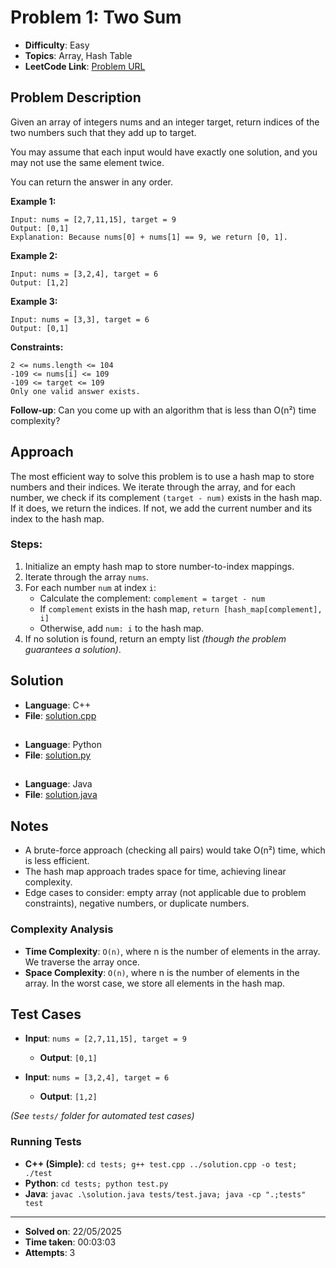 # Problem 1: Two Sum

- **Difficulty**: Easy
- **Topics**: Array, Hash Table
- **LeetCode Link**: [Problem URL](https://leetcode.com/problems/two-sum/)

## Problem Description

Given an array of integers nums and an integer target, return indices of the two numbers such that they add up to target.

You may assume that each input would have exactly one solution, and you may not use the same element twice.

You can return the answer in any order.

**Example 1:**

```plaintext
Input: nums = [2,7,11,15], target = 9
Output: [0,1]
Explanation: Because nums[0] + nums[1] == 9, we return [0, 1].
```

**Example 2:**

```plaintext
Input: nums = [3,2,4], target = 6
Output: [1,2]
```

**Example 3:**

```plaintext
Input: nums = [3,3], target = 6
Output: [0,1]
```

**Constraints:**

```plaintext
2 <= nums.length <= 104
-109 <= nums[i] <= 109
-109 <= target <= 109
Only one valid answer exists.
```

**Follow-up**: Can you come up with an algorithm that is less than O(n²) time complexity?

## Approach

The most efficient way to solve this problem is to use a hash map to store numbers and their indices. We iterate through the array, and for each number, we check if its complement `(target - num)` exists in the hash map. If it does, we return the indices. If not, we add the current number and its index to the hash map.

### Steps:

1. Initialize an empty hash map to store number-to-index mappings.
2. Iterate through the array `nums`.
3. For each number `num` at index `i`:
   - Calculate the complement: `complement = target - num`
   - If `complement` exists in the hash map, `return [hash_map[complement], i]`
   - Otherwise, add `num: i` to the hash map.
4. If no solution is found, return an empty list _(though the problem guarantees a solution)_.

## Solution

- **Language**: C++
- **File**: [solution.cpp](solution.cpp)

##

- **Language**: Python
- **File**: [solution.py](solution.py)

##

- **Language**: Java
- **File**: [solution.java](solution.java)

## Notes

- A brute-force approach (checking all pairs) would take O(n²) time, which is less efficient.
- The hash map approach trades space for time, achieving linear complexity.
- Edge cases to consider: empty array (not applicable due to problem constraints), negative numbers, or duplicate numbers.

### Complexity Analysis

- **Time Complexity**: `O(n)`, where n is the number of elements in the array. We traverse the array once.
- **Space Complexity**: `O(n)`, where n is the number of elements in the array. In the worst case, we store all elements in the hash map.

## Test Cases

- **Input**: `nums = [2,7,11,15], target = 9`

  - **Output**: `[0,1]`

- **Input**: `nums = [3,2,4], target = 6`
  - **Output**: `[1,2]`

_(See `tests/` folder for automated test cases)_

### Running Tests

- **C++ (Simple)**: `cd tests; g++ test.cpp ../solution.cpp -o test; ./test`
- **Python**: `cd tests; python test.py`
- **Java**: `javac .\solution.java tests/test.java; java -cp ".;tests" test`

---

- **Solved on**: 22/05/2025
- **Time taken**: 00:03:03
- **Attempts**: 3
